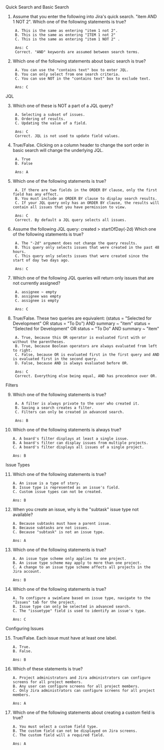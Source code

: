 Quick Search and Basic Search

1. Assume that you enter the following into Jira's quick search. "item AND 1 NOT 2". Which one of the following statements is true?

        A. This is the same as entering "item 1 not 2".
        B. This is the same as entering "ITEM 1 not 2"
        C. This is the same as entering "item 1 NOT 2" .

        Ans: C
        Correct. "AND" keywords are assumed between search terms.

2. Which one of the following statements about basic search is true?

        A. You can use the "contains text" box to enter JQL.
        B. You can only select from one search criteria.
        C. You can use NOT in the "contains text" box to exclude text.

        Ans: C

JQL

3. Which one of these is NOT a part of a JQL query?

        A. Selecting a subset of issues.
        B. Ordering of results. 
        C. Updating the value of a field.

        Ans: C
        Correct. JQL is not used to update field values.

4. True/False. Clicking on a column header to change the sort order in basic search will change the underlying JQL.

        A. True
        B. False

        Ans: A

5. Which one of the following statements is true?

        A. If there are two fields in the ORDER BY clause, only the first field has any effect.
        B. You must include an ORDER BY clause to display search results.
        C. If your JQL query only has an ORDER BY clause, the results will contain all issues that you have permission to view.

        Ans: C
        Correct. By default a JQL query selects all issues.

6. Assume the following JQL query:
   created > startOfDay(-2d)
   Which one of the following statements is true?

        A. The "-2d" argument does not change the query results.
        B. This query only selects issues that were created in the past 48 hours.
        C. This query only selects issues that were created since the start of day two days ago.

        Ans: C

7. Which one of the following JQL queries will return only issues that are not currently assigned?

        A. assignee ~ empty
        B. assignee was empty
        C. assignee is empty

        Ans: C

8. True/False. These two queries are equivalent:
   (status = "Selected for Development" OR status = "To Do") AND summary ~ "item"
    status = "Selected for Development" OR status = "To Do" AND summary ~ "item"

        A. True, because this OR operator is evaluated first with or without the parentheses.
        B. True, because Boolean operators are always evaluated from left to right.
        C. False, because OR is evaluated first in the first query and AND is evaluated first in the second query.
        D. False, because AND is always evaluated before OR.

        Ans: C
        Correct. Everything else being equal, AND has precedence over OR.

Filters

9. Which one of the following statements is true?

        A. A filter is always private to the user who created it.
        B. Saving a search creates a filter.
        C. Filters can only be created in advanced search.

        Ans: B

10. Which one of the following statements is always true?

        A. A board's filter displays at least a single issue.
        B. A board's filter can display issues from multiple projects.
        C. A board's filter displays all issues of a single project.

        Ans: B

Issue Types

11. Which one of the following statements is true?

        A. An issue is a type of story.
        B. Issue type is represented as an issue's field.
        C. Custom issue types can not be created.

        Ans: B

12. When you create an issue, why is the "subtask" issue type not available?

        A. Because subtasks must have a parent issue.
        B. Because subtasks are not issues.
        C. Because "subtask" is not an issue type.

        Ans: A

13. Which one of the following statements is true?

        A. An issue type scheme only applies to one project.
        B. An issue type scheme may apply to more than one project.
        C. A change to an issue type scheme affects all projects in the Jira account.

        Ans: B

14. Which one of the following statements is true?

        A. To configure a swimlane based on issue type, navigate to the "Issues" tab for the project.
        B. Issue type can only be selected in advanced search.
        C. The "issuetype" field is used to identify an issue's type.

        Ans: C

Configuring Issues

15. True/False. Each issue must have at least one label. 

        A. True.
        B. False.

        Ans: B

15. Which of these statements is true?

        A. Project administrators and Jira administrators can configure screens for all project members.
        B. Any user can configure screens for all project members.
        C. Only Jira administrators can configure screens for all project members.

        Ans: A

15. Which one of the following statements about creating a custom field is true?

        A. You must select a custom field type.
        B. The custom field can not be displayed on Jira screens.
        C. The custom field will a required field.

        Ans: A




